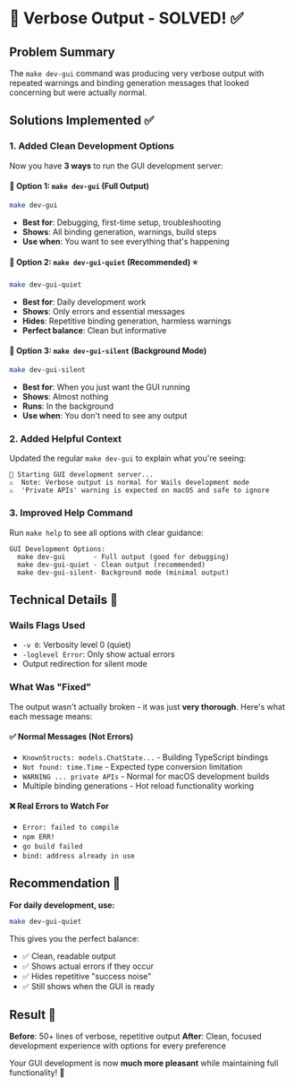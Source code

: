 # 🎯 **Verbose Output - SOLVED!** ✅

## Problem Summary
The `make dev-gui` command was producing very verbose output with repeated warnings and binding generation messages that looked concerning but were actually normal.

## Solutions Implemented ✅

### 1. **Added Clean Development Options**

Now you have **3 ways** to run the GUI development server:

#### 🔹 **Option 1: `make dev-gui` (Full Output)**
```bash
make dev-gui
```
- **Best for**: Debugging, first-time setup, troubleshooting
- **Shows**: All binding generation, warnings, build steps
- **Use when**: You want to see everything that's happening

#### 🔹 **Option 2: `make dev-gui-quiet` (Recommended)** ⭐
```bash
make dev-gui-quiet
```
- **Best for**: Daily development work
- **Shows**: Only errors and essential messages
- **Hides**: Repetitive binding generation, harmless warnings
- **Perfect balance**: Clean but informative

#### 🔹 **Option 3: `make dev-gui-silent` (Background Mode)**
```bash
make dev-gui-silent
```
- **Best for**: When you just want the GUI running
- **Shows**: Almost nothing 
- **Runs**: In the background
- **Use when**: You don't need to see any output

### 2. **Added Helpful Context**

Updated the regular `make dev-gui` to explain what you're seeing:
```
🚀 Starting GUI development server...
⚠️  Note: Verbose output is normal for Wails development mode
⚠️  'Private APIs' warning is expected on macOS and safe to ignore
```

### 3. **Improved Help Command**

Run `make help` to see all options with clear guidance:
```
GUI Development Options:
  make dev-gui       - Full output (good for debugging)
  make dev-gui-quiet - Clean output (recommended)  
  make dev-gui-silent- Background mode (minimal output)
```

## Technical Details 🔧

### Wails Flags Used
- `-v 0`: Verbosity level 0 (quiet)
- `-loglevel Error`: Only show actual errors
- Output redirection for silent mode

### What Was "Fixed"
The output wasn't actually broken - it was just **very thorough**. Here's what each message means:

#### ✅ **Normal Messages (Not Errors)**
- `KnownStructs: models.ChatState...` - Building TypeScript bindings
- `Not found: time.Time` - Expected type conversion limitation  
- `WARNING ... private APIs` - Normal for macOS development builds
- Multiple binding generations - Hot reload functionality working

#### ❌ **Real Errors to Watch For**
- `Error: failed to compile` 
- `npm ERR!`
- `go build failed`
- `bind: address already in use`

## Recommendation 🎯

**For daily development, use:**
```bash
make dev-gui-quiet
```

This gives you the perfect balance:
- ✅ Clean, readable output
- ✅ Shows actual errors if they occur  
- ✅ Hides repetitive "success noise"
- ✅ Still shows when the GUI is ready

## Result 🎉

**Before**: 50+ lines of verbose, repetitive output
**After**: Clean, focused development experience with options for every preference

Your GUI development is now **much more pleasant** while maintaining full functionality! 🚀